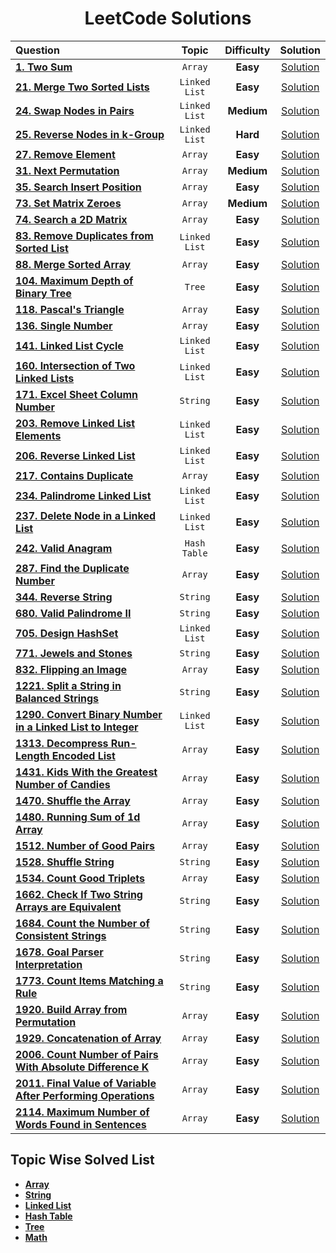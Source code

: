 <div align = "center" >
  
# LeetCode Solutions

| Question                                                                                                                                            |     Topic     | Difficulty |                                                      Solution                                                       |
| :-------------------------------------------------------------------------------------------------------------------------------------------------- | :-----------: | :--------: | :-----------------------------------------------------------------------------------------------------------------: |
| [**1. Two Sum**](https://leetcode.com/problems/two-sum/)                                                                                            |    `Array`    |  **Easy**  |                                 [Solution](../LeetCode/Array/0001.%20Two%20Sum.cpp)                                 |
| [**21. Merge Two Sorted Lists**](https://leetcode.com/problems/merge-two-sorted-lists/)                                                             | `Linked List` |  **Easy**  |                   [Solution](../LeetCode/Linked%20List/0021.%20Merge%20Two%20Sorted%20Lists.cpp)                    |
| [**24. Swap Nodes in Pairs**](https://leetcode.com/problems/swap-nodes-in-pairs/)                                                                   | `Linked List` | **Medium** |                     [Solution](../LeetCode/Linked%20List/0024.%20Swap%20Nodes%20in%20Pairs.cpp)                     |
| [**25. Reverse Nodes in k-Group**](https://leetcode.com/problems/reverse-nodes-in-k-group/)                                                         | `Linked List` |  **Hard**  |                  [Solution](../LeetCode/Linked%20List/0025.%20Reverse%20Nodes%20in%20k-Group.cpp)                   |
| [**27. Remove Element**](https://leetcode.com/problems/remove-element/)                                                                             |    `Array`    |  **Easy**  |                             [Solution](../LeetCode/Array/0027.%20Remove%20Element.cpp)                              |
| [**31. Next Permutation**](https://leetcode.com/problems/next-permutation/)                                                                         |    `Array`    | **Medium** |                            [Solution](../LeetCode/Array/0031.%20Next%20Permutation.cpp)                             |
| [**35. Search Insert Position**](https://leetcode.com/problems/search-insert-position/)                                                             |    `Array`    |  **Easy**  |                        [Solution](../LeetCode/Array/0035.%20Search%20Insert%20Position.cpp)                         |
| [**73. Set Matrix Zeroes**](https://leetcode.com/problems/set-matrix-zeroes/)                                                                       |    `Array`    | **Medium** |                           [Solution](../LeetCode/Array/0073.%20Set%20Matrix%20Zeroes.cpp)                           |
| [**74. Search a 2D Matrix**](https://leetcode.com/problems/search-a-2d-matrix/)                                                                     |    `Array`    |  **Easy**  |                         [Solution](../LeetCode/Array/0074.%20Search%20a%202D%20Matrix.cpp)                          |
| [**83. Remove Duplicates from Sorted List**](https://leetcode.com/problems/remove-duplicates-from-sorted-list/)                                     | `Linked List` |  **Easy**  |            [Solution](../LeetCode/Linked%20List/0083.%20Remove%20Duplicates%20from%20Sorted%20List.cpp)             |
| [**88. Merge Sorted Array**](https://leetcode.com/problems/merge-sorted-array/)                                                                     |    `Array`    |  **Easy**  |                          [Solution](../LeetCode/Array/0088.%20Merge%20Sorted%20Array.cpp)                           |
| [**104. Maximum Depth of Binary Tree**](https://leetcode.com/problems/maximum-depth-of-binary-tree/)                                                |    `Tree`     |  **Easy**  |                        [Solution](../Tree/0104.%20Maximum%20Depth%20of%20Binary%20Tree.cppp)                        |
| [**118. Pascal's Triangle**](https://leetcode.com/problems/pascals-triangle/)                                                                       |    `Array`    |  **Easy**  |                            [Solution](../LeetCode/Array/0118.%20Pascal's%20Triangle.cpp)                            |
| [**136. Single Number**](https://leetcode.com/problems/single-number/)                                                                              |    `Array`    |  **Easy**  |                              [Solution](../LeetCode/Array/0136.%20Single%20Number.cpp)                              |
| [**141. Linked List Cycle**](https://leetcode.com/problems/linked-list-cycle/)                                                                      | `Linked List` |  **Easy**  |                       [Solution](../LeetCode/Linked%20List/0141.%20Linked%20List%20Cycle.cpp)                       |
| [**160. Intersection of Two Linked Lists**](https://leetcode.com/problems/intersection-of-two-linked-lists/)                                        | `Linked List` |  **Easy**  |             [Solution](../LeetCode/Linked%20List/0160.%20Intersection%20of%20Two%20Linked%20Lists.cpp)              |
| [**171. Excel Sheet Column Number**](https://leetcode.com/problems/excel-sheet-column-number/)                                                      |   `String`    |  **Easy**  |                     [Solution](../LeetCode/String/0171.%20Excel%20Sheet%20Column%20Number.cpp)                      |
| [**203. Remove Linked List Elements**](https://leetcode.com/problems/remove-linked-list-elements/)                                                  | `Linked List` |  **Easy**  |                 [Solution](../LeetCode/Linked%20List/0203.%20Remove%20Linked%20List%20Elements.cpp)                 |
| [**206. Reverse Linked List**](https://leetcode.com/problems/reverse-linked-list/)                                                                  | `Linked List` |  **Easy**  |                      [Solution](../LeetCode/Linked%20List/0206.%20Reverse%20Linked%20List.cpp)                      |
| [**217. Contains Duplicate**](https://leetcode.com/problems/contains-duplicate/)                                                                    |    `Array`    |  **Easy**  |                           [Solution](../LeetCode/Array/0217.%20Contains%20Duplicate.cpp)                            |
| [**234. Palindrome Linked List**](https://leetcode.com/problems/palindrome-linked-list/)                                                            | `Linked List` |  **Easy**  |                    [Solution](../LeetCode/Linked%20List/0234.%20Palindrome%20Linked%20List.cpp)                     |
| [**237. Delete Node in a Linked List**](https://leetcode.com/problems/delete-node-in-a-linked-list/)                                                | `Linked List` |  **Easy**  |                    [Solution](../Linked%20List/0237.Delete%20Node%20in%20a%20Linked%20List.cpp)                     |
| [**242. Valid Anagram**](https://leetcode.com/problems/valid-anagram/)                                                                              | `Hash Table`  |  **Easy**  |                            [Solution](../LeetCode/Hash_Table/242.%20Valid%20Anagram.cpp)                            |
| [**287. Find the Duplicate Number**](https://leetcode.com/problems/find-the-duplicate-number/)                                                      |    `Array`    |  **Easy**  |                          [Solution](../Array/0287.%20Find%20the%20Duplicate%20Number.cpp)                           |
| [**344. Reverse String**](https://leetcode.com/problems/reverse-string/)                                                                            |   `String`    |  **Easy**  |                             [Solution](../LeetCode/String/0344.%20Reverse%20String.cpp)                             |
| [**680. Valid Palindrome II**](https://leetcode.com/problems/valid-palindrome-ii/)                                                                  |   `String`    |  **Easy**  |                         [Solution](../LeetCode/String/0680.%20Valid%20Palindrome%20II.cpp)                          |
| [**705. Design HashSet**](https://leetcode.com/problems/design-hashset/)                                                                            | `Linked List` |  **Easy**  |                         [Solution](../LeetCode/Linked%20List/0705.%20Design%20HashSet.cpp)                          |
| [**771. Jewels and Stones**](https://leetcode.com/problems/jewels-and-stones/)                                                                      |   `String`    |  **Easy**  |                          [Solution](../LeetCode/String/0771.%20Jewels%20and%20Stones.cpp)                           |
| [**832. Flipping an Image**](https://leetcode.com/problems/flipping-an-image/)                                                                      |    `Array`    |  **Easy**  |                           [Solution](../LeetCode/Array/0832.%20Flipping%20an%20Image.cpp)                           |
| [**1221. Split a String in Balanced Strings**](https://leetcode.com/problems/split-a-string-in-balanced-strings/)                                   |   `String`    |  **Easy**  |              [Solution](../LeetCode./String/1221.%20Split%20a%20String%20in%20Balanced%20Strings.cpp)               |
| [**1290. Convert Binary Number in a Linked List to Integer**](https://leetcode.com/problems/convert-binary-number-in-a-linked-list-to-integer/)     | `Linked List` |  **Easy**  | [Solution](../LeetCode/Linked%20List/1290.%20Convert%20Binary%20Number%20in%20a%20Linked%20List%20to%20Integer.cpp) |
| [**1313. Decompress Run-Length Encoded List**](https://leetcode.com/problems/decompress-run-length-encoded-list/)                                   |    `Array`    |  **Easy**  |                 [Solution](../LeetCode/Array/1313.%20Decompress%20Run-Length%20Encoded%20List.cpp)                  |
| [**1431. Kids With the Greatest Number of Candies**](https://leetcode.com/problems/kids-with-the-greatest-number-of-candies/)                       |    `Array`    |  **Easy**  |           [Solution](../LeetCode/Array/1431.%20Kids%20With%20the%20Greatest%20Number%20of%20Candies.cpp)            |
| [**1470. Shuffle the Array**](https://leetcode.com/problems/shuffle-the-array/)                                                                     |    `Array`    |  **Easy**  |                           [Solution](../LeetCode/Array/1470.%20Shuffle%20the%20Array.cpp)                           |
| [**1480. Running Sum of 1d Array**](https://leetcode.com/problems/running-sum-of-1d-array/)                                                         |    `Array`    |  **Easy**  |                      [Solution](../LeetCode/Array/1480.%20Running%20Sum%20of%201d%20Array.cpp)                      |
| [**1512. Number of Good Pairs**](https://leetcode.com/problems/number-of-good-pairs/)                                                               |    `Array`    |  **Easy**  |                        [Solution](../LeetCode/Array/1512.%20Number%20of%20Good%20Pairs.cpp)                         |
| [**1528. Shuffle String**](https://leetcode.com/problems/shuffle-string/)                                                                           |   `String`    |  **Easy**  |                             [Solution](../LeetCode/String/1528.%20Shuffle%20String.cpp)                             |
| [**1534. Count Good Triplets**](https://leetcode.com/problems/count-good-triplets/)                                                                 |    `Array`    |  **Easy**  |                          [Solution](../LeetCode/Array/1534.%20Count%20Good%20Triplets.cpp)                          |
| [**1662. Check If Two String Arrays are Equivalent**](https://leetcode.com/problems/check-if-two-string-arrays-are-equivalent/)                     |   `String`    |  **Easy**  |          [Solution](../LeetCode/String/1662.%20Check%20If%20Two%20String%20Arrays%20are%20Equivalent.cpp)           |
| [**1684. Count the Number of Consistent Strings**](https://leetcode.com/problems/count-the-number-of-consistent-strings/)                           |   `String`    |  **Easy**  |                      [Solution](../LeetCode/String/1678.%20Goal%20Parser%20Interpretation.cpp)                      |
| [**1678. Goal Parser Interpretation**](https://leetcode.com/problems/goal-parser-interpretation/)                                                   |   `String`    |  **Easy**  |                      [Solution](../LeetCode/String/1678.%20Goal%20Parser%20Interpretation.cpp)                      |
| [**1773. Count Items Matching a Rule**](https://leetcode.com/problems/count-items-matching-a-rule/)                                                 |   `String`    |  **Easy**  |                   [Solution](../LeetCode/String/1773.%20Count%20Items%20Matching%20a%20Rule.cpp)                    |
| [**1920. Build Array from Permutation**](https://leetcode.com/problems/build-array-from-permutation/)                                               |    `Array`    |  **Easy**  |                    [Solution](../LeetCode/Array/1920.%20Build%20Array%20from%20Permutation.cpp)                     |
| [**1929. Concatenation of Array**](https://leetcode.com/problems/concatenation-of-array/)                                                           |    `Array`    |  **Easy**  |                        [Solution](../LeetCode/Array/1929.%20Concatenation%20of%20Array.cpp)                         |
| [**2006. Count Number of Pairs With Absolute Difference K**](https://leetcode.com/problems/count-number-of-pairs-with-absolute-difference-k/)       |    `Array`    |  **Easy**  |      [Solution](../LeetCode/Array/2006.%20Count%20Number%20of%20Pairs%20With%20Absolute%20Difference%20K.cpp)       |
| [**2011. Final Value of Variable After Performing Operations**](https://leetcode.com/problems/final-value-of-variable-after-performing-operations/) |    `Array`    |  **Easy**  |      [Solution](../LeetCode/Array/2011.%20Final%20Value%20of%20Variable%20After%20Performing%20Operations.cpp)      |
| [**2114. Maximum Number of Words Found in Sentences**](https://leetcode.com/problems/maximum-number-of-words-found-in-sentences/)                   |    `Array`    |  **Easy**  |          [Solution](../LeetCode/Array/2114.%20Maximum%20Number%20of%20Words%20Found%20in%20Sentences.cpp)           |

  </div>
  
## Topic Wise Solved List
  
* [**Array**](../LeetCode/Array/)
* [**String**](../LeetCode/String/)
* [**Linked List**](../LeetCode/Linked%20List/)
* [**Hash Table**](../LeetCode/Hash_Table/)
* [**Tree**](../LeetCode/Tree/)
* [**Math**](../LeetCode/Math/)
